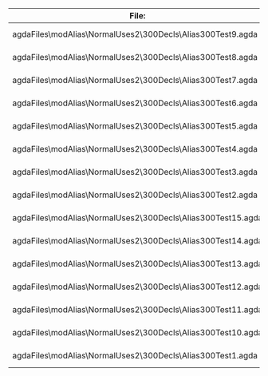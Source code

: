 File:|Agda
---|---
agdaFiles\modAlias\NormalUses2\300Decls\Alias300Test9.agda|718 KB
agdaFiles\modAlias\NormalUses2\300Decls\Alias300Test8.agda|718 KB
agdaFiles\modAlias\NormalUses2\300Decls\Alias300Test7.agda|723 KB
agdaFiles\modAlias\NormalUses2\300Decls\Alias300Test6.agda|717 KB
agdaFiles\modAlias\NormalUses2\300Decls\Alias300Test5.agda|697 KB
agdaFiles\modAlias\NormalUses2\300Decls\Alias300Test4.agda|722 KB
agdaFiles\modAlias\NormalUses2\300Decls\Alias300Test3.agda|711 KB
agdaFiles\modAlias\NormalUses2\300Decls\Alias300Test2.agda|712 KB
agdaFiles\modAlias\NormalUses2\300Decls\Alias300Test15.agda|710 KB
agdaFiles\modAlias\NormalUses2\300Decls\Alias300Test14.agda|726 KB
agdaFiles\modAlias\NormalUses2\300Decls\Alias300Test13.agda|706 KB
agdaFiles\modAlias\NormalUses2\300Decls\Alias300Test12.agda|719 KB
agdaFiles\modAlias\NormalUses2\300Decls\Alias300Test11.agda|711 KB
agdaFiles\modAlias\NormalUses2\300Decls\Alias300Test10.agda|707 KB
agdaFiles\modAlias\NormalUses2\300Decls\Alias300Test1.agda|707 KB
